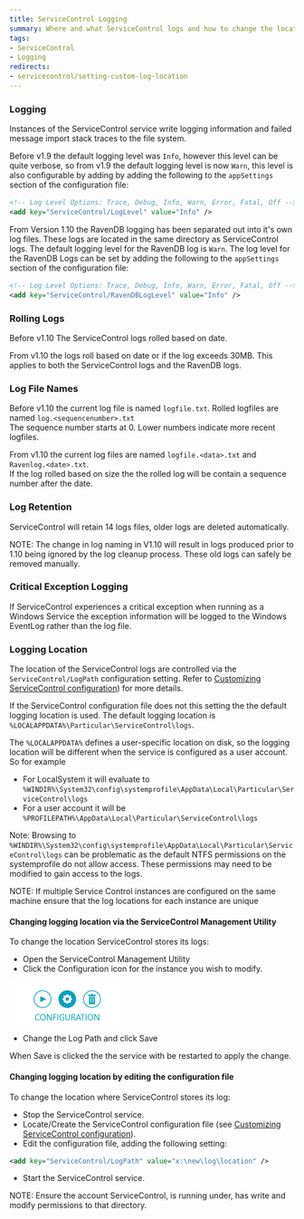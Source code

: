 ```yaml
---
title: ServiceControl Logging
summary: Where and what ServiceControl logs and how to change the location
tags:
- ServiceControl
- Logging
redirects:
- servicecontrol/setting-custom-log-location
---
```


### Logging

Instances of the ServiceControl service write logging information and failed message import stack traces to the file system.  

Before v1.9 the default logging level was `Info`, however this level can be quite verbose, so from v1.9 the default logging level is now `Warn`, this level is also configurable by adding by adding the following to the `appSettings` section of the  configuration file:

```xml
<!-- Log Level Options: Trace, Debug, Info, Warn, Error, Fatal, Off -->
<add key="ServiceControl/LogLevel" value="Info" /> 
```

From Version 1.10 the RavenDB logging has been separated out into it's own log files.  These logs are located in the same directory as ServiceControl logs.  The default logging level for the RavenDB log is `Warn`.
The log level for the RavenDB Logs can be set by adding the following to the `appSettings` section of the configuration file:


```xml
<!-- Log Level Options: Trace, Debug, Info, Warn, Error, Fatal, Off -->
<add key="ServiceControl/RavenDBLogLevel" value="Info" /> 
```

### Rolling Logs

Before v1.10 The ServiceControl logs rolled based on date.  

From v1.10 the logs roll based on date or if the log exceeds 30MB.  This applies to both the ServiceControl logs and the RavenDB logs.   

### Log File Names


Before v1.10 the current log file is named `logfile.txt`.  Rolled logfiles are named `log.<sequencenumber>.txt`  
The sequence number starts at 0.  Lower numbers indicate more recent logfiles.


From v1.10 the current log files are named `logfile.<data>.txt` and  `Ravenlog.<date>.txt`.  
If the log rolled based on size the the rolled log will be contain a sequence number after the date.


### Log Retention

ServiceControl will retain 14 logs files, older logs are deleted automatically.

NOTE: The change in log naming in V1.10 will result in logs produced prior to 1.10 being ignored by the log cleanup process.  These old logs can safely be removed manually.  

### Critical Exception Logging

If ServiceControl experiences a critical exception when running as a Windows Service the exception information will be logged to the Windows EventLog rather than the log file.

### Logging Location

The location of the ServiceControl logs are controlled via the `ServiceControl/LogPath` configuration setting. Refer to [Customizing ServiceControl configuration](creating-config-file.md)) for more details.

If the ServiceControl configuration file does not this setting the the default logging location is used.
The default logging location is `%LOCALAPPDATA%\Particular\ServiceControl\logs`.

The `%LOCALAPPDATA%` defines a user-specific location on disk, so the logging location will be different when the service is configured as a user account. So for example

 * For LocalSystem it will evaluate to `%WINDIR%\System32\config\systemprofile\AppData\Local\Particular\ServiceControl\logs`
 * For a user account it will be `%PROFILEPATH%\AppData\Local\Particular\ServiceControl\logs`

Note: Browsing to  `%WINDIR%\System32\config\systemprofile\AppData\Local\Particular\ServiceControl\logs` can be problematic
as the default NTFS permissions on the systemprofile do not allow access. These permissions may need to be modified to gain access to the logs.


NOTE: If multiple Service Control instances are configured on the same machine ensure that the log locations for each instance are unique


#### Changing logging location via the ServiceControl Management Utility

To change the location ServiceControl stores its logs:

 * Open the ServiceControl Management Utility
 * Click the Configuration icon  for the instance you wish to modify.

![](managementutil-configuration.png)

 * Change the Log Path and click Save

When Save is clicked the the service with be restarted to apply the change.


#### Changing logging location by editing the configuration file

To change the location where ServiceControl stores its log:

 * Stop the ServiceControl service.
 * Locate/Create the ServiceControl configuration file (see [Customizing ServiceControl configuration](creating-config-file.md)).
 * Edit the configuration file, adding the following setting:

```xml
<add key="ServiceControl/LogPath" value="x:\new\log\location" />
```
 * Start the ServiceControl service.

NOTE: Ensure the account ServiceControl, is running under, has write and modify permissions to that directory.